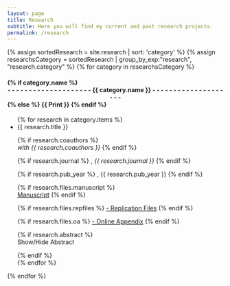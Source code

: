 ```yaml
---
layout: page
title: Research
subtitle: Here you will find my current and past research projects.
permalink: /research
---
```


<div id="research_list"> 
{% assign sortedResearch = site.research | sort: 'category' %}
{% assign researchsCategory = sortedResearch | group_by_exp:"research", "research.category" %}
{% for category in researchsCategory %}
<h4 class="research-teaser__month">
<strong>
{% if category.name %} 
<center>
- - - - - - - - - - - - - - - - - - - -  {{ category.name }} - - - - - - - - - - - - - - - - - - - -
</center>
{% else %} 
{{ Print }} 
{% endif %}
</strong>
</h4>
<ul class="list-researchs">
{% for research in category.items %}
<li class="research-teaser">
<span class="research-teaser__title"> 
  {{ research.title }}
</span>

{% if research.coauthors %} 
 <br> <i> with {{ research.coauthors }}</i>
{% endif %}

{% if research.journal %} 
, <i> {{ research.journal }} </i>
{% endif %}

{% if research.pub_year %}
, {{ research.pub_year }}
{% endif %}

{% if research.files.manuscript %}
<br>
<a href="{{ research.files.manuscript }}" >Manuscript</a>
{% endif %}

{% if research.files.repfiles %}
<a href="{{ research.files.repfiles }}" >- Replication Files</a> 
{% endif %}

{% if research.files.oa %}
<a href="{{ research.files.oa }}" >- Online Appendix</a>
{% endif %}

{% if research.abstract %}
<br>
<a onclick="showHide( '{{ research.title }}' )">Show/Hide Abstract </a>
  <div id= "{{ research.title }}" style="display:none">
    {{ research.abstract }}
  </div>
{% endif %}


</li>
{% endfor %}
</ul>
{% endfor %}

</div>



<!-- Adding the showHide() function -->
<script>
  function showHide(id) {
    var abstract = document.getElementById(id);
    if (abstract.style.display === "none") {
      abstract.style.display = "block";
    } else {
      abstract.style.display = "none";
    }
  }
</script>